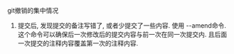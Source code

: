 git撤销的集中情况

1. 提交后, 发现提交的备注写错了, 或者少提交了一些内容.  使用 --amend命令. 这个命令可以确保后一次修改后的提交内容与前一次在同一次提交内. 且后面一次提交的注释内容覆盖第一次的注释内容.



